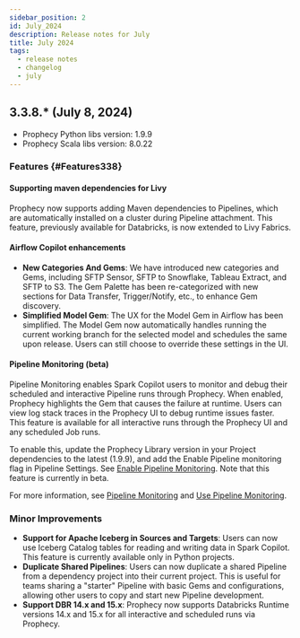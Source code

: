 ```yaml
---
sidebar_position: 2
id: July_2024
description: Release notes for July
title: July 2024
tags:
  - release notes
  - changelog
  - july
---
```


## 3.3.8.\* (July 8, 2024)

- Prophecy Python libs version: 1.9.9
- Prophecy Scala libs version: 8.0.22

### Features {#Features338}

#### Supporting maven dependencies for Livy

Prophecy now supports adding Maven dependencies to Pipelines, which are automatically installed on a cluster during Pipeline attachment. This feature, previously available for Databricks, is now extended to Livy Fabrics.

#### Airflow Copilot enhancements

- **New Categories And Gems**: We have introduced new categories and Gems, including SFTP Sensor, SFTP to Snowflake, Tableau Extract, and SFTP to S3. The Gem Palette has been re-categorized with new sections for Data Transfer, Trigger/Notify, etc., to enhance Gem discovery.
- **Simplified Model Gem**: The UX for the Model Gem in Airflow has been simplified. The Model Gem now automatically handles running the current working branch for the selected model and schedules the same upon release. Users can still choose to override these settings in the UI.

#### Pipeline Monitoring (beta)

Pipeline Monitoring enables Spark Copilot users to monitor and debug their scheduled and interactive Pipeline runs through Prophecy. When enabled, Prophecy highlights the Gem that causes the failure at runtime. Users can view log stack traces in the Prophecy UI to debug runtime issues faster. This feature is available for all interactive runs through the Prophecy UI and any scheduled Job runs.

To enable this, update the Prophecy Library version in your Project dependencies to the latest (1.9.9), and add the Enable Pipeline monitoring flag in Pipeline Settings. See [Enable Pipeline Monitoring](../../Spark/pipeline-monitoring/enable-pipeline-monitoring.md).
Note that this feature is currently in beta.

For more information, see [Pipeline Monitoring](../../Spark/pipeline-monitoring/pipeline-monitoring.md) and [Use Pipeline Monitoring](../../Spark/pipeline-monitoring/use-pipeline-monitoring.md).

### Minor Improvements

- **Support for Apache Iceberg in Sources and Targets**: Users can now use Iceberg Catalog tables for reading and writing data in Spark Copilot. This feature is currently available only in Python projects.
- **Duplicate Shared Pipelines**: Users can now duplicate a shared Pipeline from a dependency project into their current project. This is useful for teams sharing a "starter" Pipeline with basic Gems and configurations, allowing other users to copy and start new Pipeline development.
- **Support DBR 14.x and 15.x**: Prophecy now supports Databricks Runtime versions 14.x and 15.x for all interactive and scheduled runs via Prophecy.
